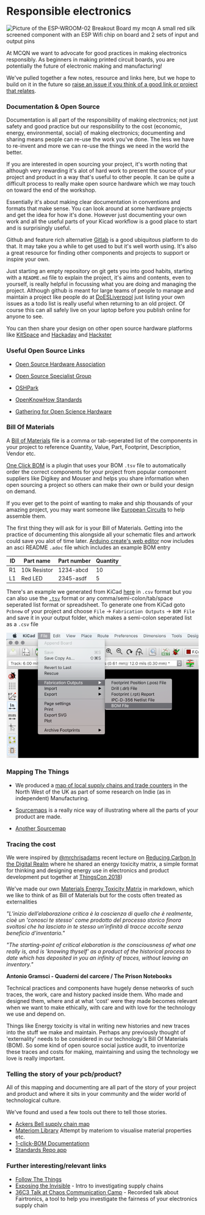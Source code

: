 # Responsible electronics

![Picture of the ESP-WROOM-02 Breakout Board my mcqn A small red silk screened component with an ESP Wifi chip on board and 2 sets of input and output pins](https://mcqn.com/images/esp-wroom-02-breakoug.png)

At MCQN we want to advocate for good practices in making electronics responsibly. As beginners in making printed circuit boards, you are potentially the future of electronic making and manufacturing!

We've pulled together a few notes, resource and links here, but we hope to build on it in the future so [raise an issue if you think of a good link or project that relates](https://github.com/mcqn/my-first-pcb/issues).

### Documentation & Open Source

Documentation is all part of the responsibility of making electronics; not just safety and good practice  but our responsibility to the cost (economic, energy, environmental, social) of making electronics; documenting and sharing means people can re-use the work you've done. The less we have to re-invent and more we can re-use the things we need in the world the better.

If you are interested in open sourcing your project, it's worth noting that although very rewarding it's alot of hard work to present the source of your project and product in a way that's useful to other people. It can be quite a difficult process to really make open source hardware which we may touch on toward the end of the workshop.

Essentially it's about making clear documentation in conventions and formats that make sense. You can look around at some hardware projects and get the idea for how it's done. However just documenting your own work and all the useful parts of your Kicad workflow is a good place to start and is surprisingly useful.

Github and feature rich alternative  [Gitlab](https://gitlab.com/) is a good ubiquitous platform to do that. It may take you a while to get used to but it's well worth using. It's also a great resource for finding other components and projects to support or inspire your own.

Just starting an empty repository on git gets you into good habits, starting with a `README.md` file to explain the project, it's aims and contents, even to yourself, is really  helpful in focussing what you are doing and managing the project. Although github is meant for large teams of people to manage and maintain a project like people do at [DoESLiverpool](github.com/DoESLiverpool/somebody-should/issues/) just listing your own issues as a todo list is really useful when returning to an old project. Of course this can all safely live on your laptop before you publish online for anyone to see.

You can then share your design on other open source hardware platforms like [KitSpace](https://kitspace.org/) and [Hackaday](https://hackaday.com/) and [Hackster](https://www.hackster.io/)

### Useful Open Source Links

 * [Open Source Hardware Association ](https://www.oshwa.org/)
 * [Open Source Specialist Group](https://ossg.bcs.org/blog/category/hardware/oshug/)
 * [OSHPark](https://blog.oshpark.com)

 * [OpenKnowHow Standards](https://app.standardsrepo.com/MakerNetAlliance/OpenKnowHow/wiki)
 * [Gathering for Open Science Hardware](https://forum.openhardware.science/)


### Bill Of Materials

A [Bill of Materials](https://github.com/cheapjack/RF-Craft/blob/master/board/RF-Craft_BoM.csv) file is a comma or tab-seperated list of the components in your project to reference  Quantity, Value, Part, Footprint, Description, Vendor etc.

[One Click BOM](https://kitspace.org/1-click-bom/) is a plugin that uses your BOM `.tsv` file to automatically order the correct components for your project from popular component suppliers like Digikey and Mouser and helps you share information when open sourcing a project so others can make their own or build your design on demand.

If you ever get to the point of wanting to make and ship thousands of your amazing project, you may want someone like [European Circuits](https://european-circuits.co.uk/) to help assemble them.

The first thing they will ask for is your Bill of Materials. Getting into the practice of documenting this alongside all your schematic files and artwork could save you alot of time later. [Arduino create's web editor](https://create.arduino.cc/) now includes an asci README `.adoc` file which includes an example BOM entry

| ID | Part name      | Part number | Quantity
|--|--|--|--
| R1 | 10k Resistor   | 1234-abcd   | 10
| L1 | Red LED        | 2345-asdf   | 5

There's an example we generated from KiCad [here](https://github.com/mcqn/my-first-pcb/blob/master/ResponsibleElectronics/my-first-badge-life.csv) in `.csv` format but you can also use the [`.tsv`](https://github.com/mcqn/my-first-pcb/blob/master/ResponsibleElectronics/example.tsv) format or any comma/semi-colon/tab/space seperated list format or spreadsheet. To generate one from KiCad goto `Pcbnew` of your project and choose `File` -> `Fabrication Outputs` -> `BOM File` and save it in your output folder, which makes a semi-colon seperated list as a `.csv` file

![Generating a BOM file from Pcbnew Screenshot](screenshots/kicad-generate-bom-file.png)


### Mapping The Things

 * We produced a [map of local supply chains and trade counters](https://indie.mcqn.com/map) in the North West of the UK as part of some research on Indie (as in independent) Manufacturing.

 * [Sourcemaps](https://open.sourcemap.com/user/5e53f17738e818071948103d) is a really nice way of illustrating where all the parts of your product are made.
 * [Another Sourcemap](https://open.sourcemap.com/maps/607eea29fb367b6b1b91366e)

### Tracing the cost

We were inspired by  [@mrchrisadams](https://twitter.com/mrchrisadams) recent lecture on [Reducing Carbon In the Digital Realm](https://docs.google.com/presentation/d/1_uTPiW5aMCwFhZcpLDxjY-AQMgDmHIyUEZQQ-G6XXq8/edit#slide=id.g5d9e2f62d2_0_42) where he shared an energy toxicity matrix, a simple format for thinking and designing energy use in electronics and product development put together at [ThingsCon 2018](thingscon2018.productscience.net))

We've made our own [Materials Energy Toxicity Matrix](MET-Matrix.md) in markdown, which we like to think of as Bill of Materials but for the costs often treated as externalities


*"L’inizio dell’elaborazione critica è la coscienza di quello che è realmente, cioè un 'conosci te stesso' come prodotto del processo storico finora svoltosi che ha lasciato in te stesso un’infinità di tracce accolte senza beneficio d’inventario."*

*"The starting-point of critical elaboration is the consciousness of what one really is, and is 'knowing thyself' as a product of the historical process to date which has deposited in you an infinity of traces, without leaving an inventory."*

**Antonio Gramsci - Quaderni del carcere / The Prison Notebooks**

Technical practices and components have hugely dense networks of such traces, the work, care and history packed inside them. Who made and designed them, where and at what 'cost' were they made becomes relevant when we want to make ethically, with care and with love for the technology we use and depend on.

Things like Energy toxicity is vital in writing new histories and new traces into the stuff we make and maintain. Perhaps any previously thought of 'externality' needs to be considered in our technology's Bill Of Materials (BOM). So some kind of open source social justice audit, to inventorize these traces and costs for making, maintaining and using the technology we love is really important.

### Telling the story of your pcb/product?

All of this mapping and documenting are all part of the story of your project and product and where it sits in your community and the wider world of technological culture.

We've found and used a few tools out there to tell those stories.
 * [Ackers Bell supply chain map](https://open.sourcemap.com/maps/585e9cfa396e750727dae6bf)
 * [Materiom Library](https://materiom.org/visualise) Attempt by materiom to visualise material properties etc.
 * [1-click-BOM Documentationn](https://github.com/kitspace/1clickBOM)
 * [Standards Repo app](https://app.standardsrepo.com/MakerNetAlliance/OpenKnowHow/wiki)


### Further interesting/relevant links

 * [Follow The Things](http://www.followthethings.com/)
 * [Exposing the Invisible](https://kit.exposingtheinvisible.org/what/supply-chain.html) - Intro to investigating supply chains
 * [36C3 Talk at Chaos Communication Camp](https://media.ccc.de/v/36c3-10592-fairtronics) - Recorded talk about Fairtronics, a tool to help you investigate the fairness of your electronics supply chain
